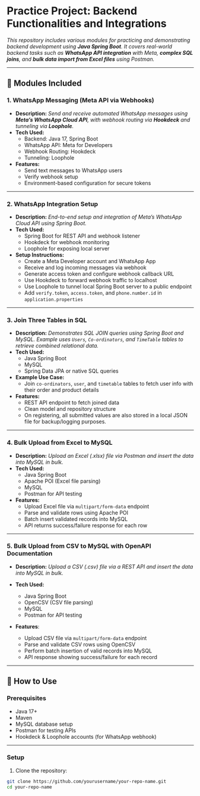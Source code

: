 # Practice Project: Backend Functionalities and Integrations

*This repository includes various modules for practicing and demonstrating backend development using **Java Spring Boot**. It covers real-world backend tasks such as **WhatsApp API integration** with Meta, **complex SQL joins**, and **bulk data import from Excel files** using Postman.*

---

## 🚀 Modules Included

### 1. WhatsApp Messaging (Meta API via Webhooks)
- **Description:** *Send and receive automated WhatsApp messages using **Meta’s WhatsApp Cloud API**, with webhook routing via **Hookdeck** and tunneling via **Loophole**.*
- **Tech Used:** 
  - Backend: Java 17, Spring Boot  
  - WhatsApp API: Meta for Developers  
  - Webhook Routing: Hookdeck  
  - Tunneling: Loophole
- **Features:**
  - Send text messages to WhatsApp users
  - Verify webhook setup
  - Environment-based configuration for secure tokens

---

### 2. WhatsApp Integration Setup
- **Description:** *End-to-end setup and integration of Meta’s WhatsApp Cloud API using Spring Boot.*
- **Tech Used:** 
  - Spring Boot for REST API and webhook listener  
  - Hookdeck for webhook monitoring  
  - Loophole for exposing local server
- **Setup Instructions:**
  - Create a Meta Developer account and WhatsApp App
  - Receive and log incoming messages via webhook
  - Generate access token and configure webhook callback URL
  - Use Hookdeck to forward webhook traffic to localhost
  - Use Loophole to tunnel local Spring Boot server to a public endpoint
  - Add `verify.token`, `access.token`, and `phone.number.id` in `application.properties`

---

### 3. Join Three Tables in SQL
- **Description:** *Demonstrates SQL JOIN queries using Spring Boot and MySQL. Example uses `Users`, `Co-ordinators`, and `TimeTable` tables to retrieve combined relational data.*
- **Tech Used:** 
  - Java Spring Boot  
  - MySQL  
  - Spring Data JPA or native SQL queries
- **Example Use Case:**
  - Join `co-ordinators`, `user`, and `timetable` tables to fetch user info with their order and product details
- **Features:**
  - REST API endpoint to fetch joined data
  - Clean model and repository structure
  - On registering, all submitted values are also stored in a local JSON file for backup/logging purposes.

---

### 4. Bulk Upload from Excel to MySQL
- **Description:** *Upload an Excel (.xlsx) file via Postman and insert the data into MySQL in bulk.*
- **Tech Used:** 
  - Java Spring Boot  
  - Apache POI (Excel file parsing)  
  - MySQL  
  - Postman for API testing
- **Features:**
  - Upload Excel file via `multipart/form-data` endpoint
  - Parse and validate rows using Apache POI
  - Batch insert validated records into MySQL
  - API returns success/failure response for each row

---

 ### 5. Bulk Upload from CSV to MySQL with OpenAPI Documentation
 - **Description:** *Upload a CSV (.csv) file via a REST API and insert the data into MySQL in bulk.*
 - **Tech Used:**
    - Java Spring Boot
    - OpenCSV (CSV file parsing)
    - MySQL
    - Postman for API testing

 - **Features**:
    - Upload CSV file via `multipart/form-data` endpoint
    - Parse and validate CSV rows using OpenCSV
    - Perform batch insertion of valid records into MySQL
    - API response showing success/failure for each record

---

## 🧪 How to Use

### Prerequisites
- Java 17+
- Maven
- MySQL database setup
- Postman for testing APIs
- Hookdeck & Loophole accounts (for WhatsApp webhook)

---

### Setup

1. Clone the repository:
```bash
git clone https://github.com/yourusername/your-repo-name.git
cd your-repo-name
